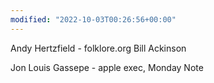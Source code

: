 ```yaml
---
modified: "2022-10-03T00:26:56+00:00"
---
```

Andy Hertzfield - folklore.org
Bill Ackinson

Jon Louis Gassepe - apple exec, Monday Note

